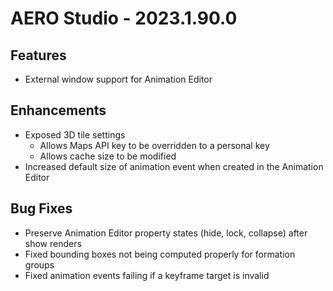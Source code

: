 # AERO Studio - 2023.1.90.0

## Features

- External window support for Animation Editor

## Enhancements

- Exposed 3D tile settings
  - Allows Maps API key to be overridden to a personal key
  - Allows cache size to be modified
- Increased default size of animation event when created in the Animation Editor

## Bug Fixes

- Preserve Animation Editor property states (hide, lock, collapse) after show renders
- Fixed bounding boxes not being computed properly for formation groups
- Fixed animation events failing if a keyframe target is invalid
